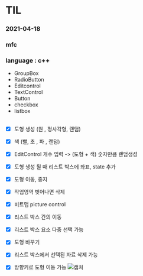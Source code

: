 # TIL

### 2021-04-18
### mfc 
### language : c++

- GroupBox 
- RadioButton
- Editcontrol
- TextControl
- Button
- checkbox
- listbox
##
 - [x] 도형 생성 (원 , 정사각형, 랜덤)
 - [x] 색 (빨, 초 , 파 , 랜덤)
 - [x] EditControl 개수 입력 -> (도형 + 색) 숫자만큼 랜덤생성
 - [x] 도형 생성 될 때 리스트 박스에 좌표, state 추가 
 - [x] 도형 이동, 중지 
 - [x] 작업영역 벗어나면 삭제 
 - [x] 비트맵 picture control
 - [x] 리스트 박스 간의 이동
 - [x] 리스트 박스 요소 다중 선택 가능
 - [x] 도형 바꾸기 
 - [x] 리스트 박스에서 선택된 자료 삭제 가능 
 - [x] 방향키로 도형 이동 가능 
![캡처](https://user-images.githubusercontent.com/64263694/115148354-1bfe7200-a09a-11eb-9b00-04701f313f81.PNG)


